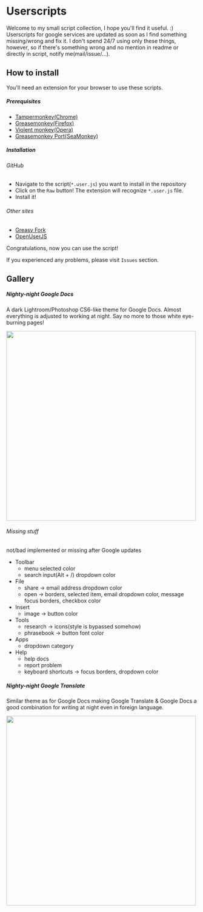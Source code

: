 # Userscripts
Welcome to my small script collection, I hope you'll find it useful. :) Userscripts for google services are updated as soon as I find something missing/wrong and fix it. I don't spend 24/7 using only these things, however, so if there's something wrong and no mention in readme or directly in script, notify me(mail/issue/...).
## How to install
You'll need an extension for your browser to use these scripts.
##### Prerequisites
- [Tampermonkey(Chrome)](https://tampermonkey.net)
- [Greasemonkey(Firefox)](http://www.greasespot.net)
- [Violent monkey(Opera)](https://addons.opera.com/sk/extensions/details/violent-monkey/)
- [Greasemonkey Port(SeaMonkey)](https://sourceforge.net/projects/gmport/)

##### Installation
###### GitHub
- Navigate to the script(<code>*.user.js</code>) you want to install in the repository
- Click on the <code>Raw</code> button! The extension will recognize <code>*.user.js</code> file.
- Install it!

###### Other sites
- [Greasy Fork](https://greasyfork.org/en/users/29508-keyweeusr)
- [OpenUserJS](https://openuserjs.org/users/KeyWeeUsr)

Congratulations, now you can use the script!

If you experienced any problems, please visit <code>Issues</code> section.
## Gallery
##### Nighty-night Google Docs
A dark Lightroom/Photoshop CS6-like theme for Google Docs. Almost everything is adjusted to working at night. Say no more to those white eye-burning pages!

<img src="https://raw.githubusercontent.com/KeyWeeUsr/Userscripts/master/Nighty-night-Google-Docs/nightynight.png" width=500></img>

###### Missing stuff
not/bad implemented or missing after Google updates
- Toolbar
  - menu selected color
  - search input(Alt + /) dropdown color
- File
  - share -> email address dropdown color
  - open -> borders, selected item, email dropdown color, message focus borders, checkbox color
- Insert
  - image -> button color
- Tools
  - research -> icons(style is bypassed somehow)
  - phrasebook -> button font color
- Apps
  - dropdown category
- Help
  - help docs
  - report problem
  - keyboard shortcuts -> focus borders, dropdown color


##### Nighty-night Google Translate
Similar theme as for Google Docs making Google Translate & Google Docs a good combination for writing at night even in foreign language.

<img src="https://raw.githubusercontent.com/KeyWeeUsr/Userscripts/master/Nighty-night-Google-Translate/nightynight2.png" width=500></img>
